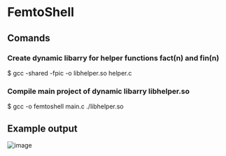 # FemtoShell

## Comands 
### Create dynamic libarry for helper functions fact(n) and fin(n)
  $ gcc -shared -fpic -o libhelper.so helper.c
### Compile main project of dynamic libarry libhelper.so
  $ gcc -o femtoshell main.c ./libhelper.so

## Example output
![image](https://user-images.githubusercontent.com/67152047/191567650-c9d368f2-7b45-4bd8-8714-65f3c315ee92.png)
